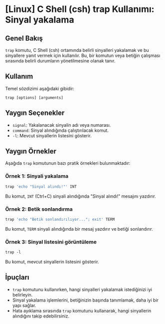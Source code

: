 # [Linux] C Shell (csh) trap Kullanımı: Sinyal yakalama

## Genel Bakış
`trap` komutu, C Shell (csh) ortamında belirli sinyalleri yakalamak ve bu sinyallere yanıt vermek için kullanılır. Bu, bir komutun veya betiğin çalışması sırasında belirli durumların yönetilmesine olanak tanır.

## Kullanım
Temel sözdizimi aşağıdaki gibidir:

```
trap [options] [arguments]
```

## Yaygın Seçenekler
- `signal`: Yakalanacak sinyalin adı veya numarası.
- `command`: Sinyal alındığında çalıştırılacak komut.
- `-l`: Mevcut sinyallerin listesini gösterir.

## Yaygın Örnekler
Aşağıda `trap` komutunun bazı pratik örnekleri bulunmaktadır:

### Örnek 1: Sinyali yakalama
```csh
trap 'echo "Sinyal alındı!"' INT
```
Bu komut, `INT` (Ctrl+C) sinyali alındığında "Sinyal alındı!" mesajını yazdırır.

### Örnek 2: Betik sonlandırma
```csh
trap 'echo "Betik sonlandırılıyor..."; exit' TERM
```
Bu komut, `TERM` sinyali alındığında bir mesaj yazdırır ve betiği sonlandırır.

### Örnek 3: Sinyal listesini görüntüleme
```csh
trap -l
```
Bu komut, mevcut sinyallerin listesini gösterir.

## İpuçları
- `trap` komutunu kullanırken, hangi sinyalleri yakalamak istediğinizi iyi belirleyin.
- Sinyal yakalama işlemlerini, betiğinizin başında tanımlamak, daha iyi bir yapı sağlar.
- Hata ayıklama sırasında `trap` komutunu kullanarak, hangi sinyallerin alındığını takip edebilirsiniz.